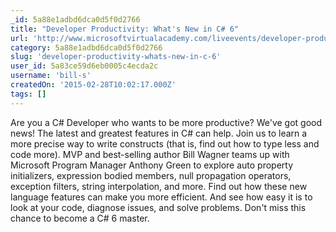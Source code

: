 ```yaml
---
_id: 5a88e1adbd6dca0d5f0d2766
title: "Developer Productivity: What's New in C# 6"
url: 'http://www.microsoftvirtualacademy.com/liveevents/developer-productivity-what-s-new-in-c-6'
category: 5a88e1adbd6dca0d5f0d2766
slug: 'developer-productivity-whats-new-in-c-6'
user_id: 5a83ce59d6eb0005c4ecda2c
username: 'bill-s'
createdOn: '2015-02-28T10:02:17.000Z'
tags: []
---
```


Are you a C# Developer who wants to be more productive? We've got good news! The latest and greatest features in C# can help. Join us to learn a more precise way to write constructs (that is, find out how to type less and code more). MVP and best-selling author Bill Wagner teams up with Microsoft Program Manager Anthony Green to explore auto property initializers, expression bodied members, null propagation operators, exception filters, string interpolation, and more. Find out how these new language features can make you more efficient. And see how easy it is to look at your code, diagnose issues, and solve problems. Don't miss this chance to become a C# 6 master.
